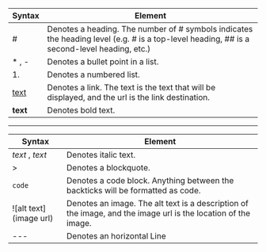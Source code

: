|Syntax| Element|
|---|---|
| #	|Denotes a heading. The number of # symbols indicates the heading level (e.g. # is a top-level heading, ## is a second-level heading, etc.)|
| * , -	|Denotes a bullet point in a list.|
| 1.	|Denotes a numbered list.|
| [text](url)	|Denotes a link. The text is the text that will be displayed, and the url is the link destination.|
|**text**	|Denotes bold text.|
                        
	
---
                        
|Syntax| Element|
|---|---|
| _text_ , *text*|Denotes italic text.|
| >	|Denotes a blockquote.|
| ``` code ``` |Denotes a code block. Anything between the backticks will be formatted as code.|
| ![alt text](image url)	|Denotes an image. The alt text is a description of the image, and the image url is the location of the image.|
| ---	|Denotes an horizontal Line|
